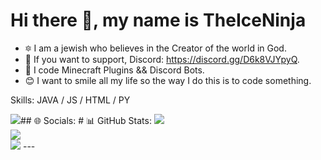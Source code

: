 # Hi there 👋, my name is TheIceNinja
- 🔯 I am a jewish who believes in the Creator of the world in God.
- 📱 If you want to support, Discord: https://discord.gg/D6k8VJYpyQ.
- 🤖 I code Minecraft Plugins && Discord Bots.
- 😊 I want to smile all my life so the way I do this is to code something.

Skills: JAVA / JS / HTML / PY




[![](https://visitcount.itsvg.in/api?id=TheIceNinja&icon=5&color=1)](https://visitcount.itsvg.in)## 🌐 Socials: # 📊 GitHub Stats: ![](https://github-readme-stats.vercel.app/api?username=TheIceNinja&theme=dark&hide_border=false&include_all_commits=false&count_private=false)<br/> ![](https://github-readme-streak-stats.herokuapp.com/?user=TheIceNinja&theme=dark&hide_border=false)<br/> ![](https://github-readme-stats.vercel.app/api/top-langs/?username=TheIceNinja&theme=dark&hide_border=false&include_all_commits=false&count_private=false&layout=compact) ---
